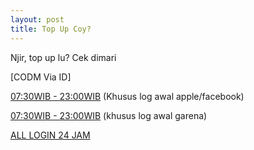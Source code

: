 ```yaml
---
layout: post
title: Top Up Coy?
---
```

Njir, top up lu?
Cek dimari

[CODM Via ID]

[07:30WIB - 23:00WIB](https://www.ifgameshop.com/id/call-of-duty-mobile-awal-apple-atau-facebook) (Khusus log awal apple/facebook)

[07:30WIB - 23:00WIB](https://www.ifgameshop.com/id/call-of-duty-mobile-garena-via-player-id-) (khusus log awal garena)

[ALL LOGIN 24 JAM](https://www.ifgameshop.com/id/codm-all-login-24-jam)
